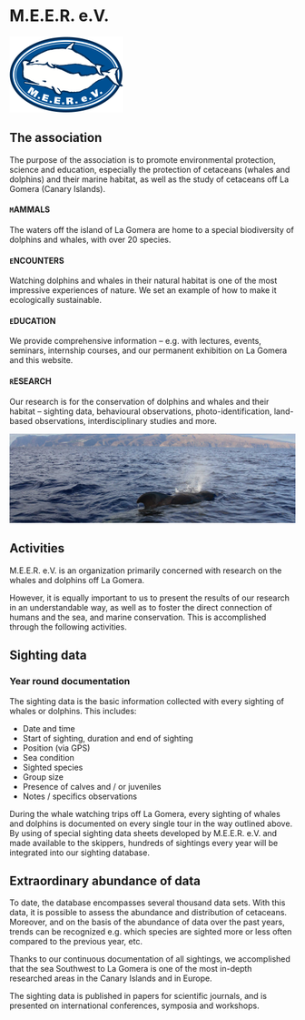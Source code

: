 # M.E.E.R. e.V.

![](https://raw.githubusercontent.com/M-E-E-R-e-V/.github/main/profile/MEER-Logo.svg)


## The association
The purpose of the association is to promote environmental protection, science and education, especially the protection of cetaceans (whales and dolphins) and their marine habitat, as well as the study of cetaceans off La Gomera (Canary Islands).

#### `M`AMMALS
The waters off the island of La Gomera are home to a special biodiversity of dolphins and whales, with over 20 species.

#### `E`NCOUNTERS
Watching dolphins and whales in their natural habitat is one of the most impressive experiences of nature. We set an example of how to make it ecologically sustainable.

#### `E`DUCATION
We provide comprehensive information – e.g. with lectures, events, seminars, internship courses, and our permanent exhibition on La Gomera and this website.

#### `R`ESEARCH
Our research is for the conservation of dolphins and whales and their habitat – sighting data, behavioural observations, photo-identification, land-based observations, interdisciplinary studies and more.

![](https://raw.githubusercontent.com/M-E-E-R-e-V/.github/main/profile/slider-startseite-meer-ev-06.jpg)

## Activities
M.E.E.R. e.V. is an organization primarily concerned with research on the whales and dolphins off La Gomera.

However, it is equally important to us to present the results of our research in an understandable way, as well as to foster the direct connection of humans and the sea, and marine conservation. This is accomplished through the following activities.


## Sighting data
### Year round documentation

The sighting data is the basic information collected with every sighting of whales or dolphins. This includes:

* Date and time
* Start of sighting, duration and end of sighting
* Position (via GPS)
* Sea condition
* Sighted species
* Group size
* Presence of calves and / or juveniles
* Notes / specifics observations

During the whale watching trips off La Gomera, every sighting of whales and dolphins is documented on every single tour in the way outlined above. By using of special sighting data sheets developed by M.E.E.R. e.V. and made available to the skippers, hundreds of sightings every year will be integrated into our sighting database.

## Extraordinary abundance of data
To date, the database encompasses several thousand data sets. With this data, it is possible to assess the abundance and distribution of cetaceans. Moreover, and on the basis of the abundance of data over the past years, trends can be recognized e.g. which species are sighted more or less often compared to the previous year, etc.

Thanks to our continuous documentation of all sightings, we accomplished that the sea Southwest to La Gomera is one of the most in-depth researched areas in the Canary Islands and in Europe.

The sighting data is published in papers for scientific journals, and is presented on international conferences, symposia and workshops.
